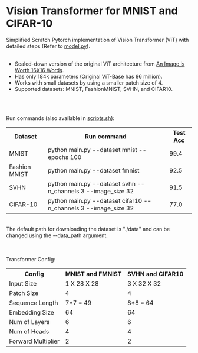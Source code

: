 # Vision Transformer for MNIST and CIFAR-10
Simplified Scratch Pytorch implementation of Vision Transformer (ViT) with detailed steps (Refer to <a href="model.py">model.py</a>). <br> <br>

<ul>
  <li>Scaled-down version of the original ViT architecture from <a href="https://arxiv.org/pdf/2010.11929.pdf">An Image is Worth 16X16 Words</a>. </li>
  <li>Has only 184k parameters (Original ViT-Base has 86 million). </li>
  <li>Works with small datasets by using a smaller patch size of 4.</li>
  <li>Supported datasets: MNIST, FashionMNIST, SVHN, and CIFAR10.</li>
</ul>  

<br><br>

Run commands (also available in <a href="scripts.sh">scripts.sh</a>): <br>
<table>
  <tr>
    <th>Dataset</th>
    <th>Run command</th>
    <th>Test Acc</th>
  </tr>
  <tr>
    <td>MNIST</td>
    <td>python main.py --dataset mnist --epochs 100</td>
    <td>99.4</td>
  </tr>
  <tr>
    <td>Fashion MNIST</td>
    <td>python main.py --dataset fmnist</td>
    <td>92.5</td>
  </tr>
  <tr>
    <td>SVHN</td>
    <td>python main.py --dataset svhn --n_channels 3 --image_size 32</td>
    <td>91.5</td>
  </tr>
  <tr>
    <td>CIFAR-10</td>
    <td>python main.py --dataset cifar10 --n_channels 3 --image_size 32</td>
    <td>77.0</td>
  </tr>
</table>
<br>
The default path for downloading the dataset is "./data" and can be changed using the --data_path argument.



<br><br>
Transformer Config:

<table>
  <tr>
    <th>Config</th>
    <th>MNIST and FMNIST</th>
    <th>SVHN and CIFAR10</th>
  </tr>
  <tr>
    <td>Input Size</td>
    <td> 1 X 28 X 28   </td>
    <td> 3 X 32 X 32  </td>
  </tr>

  <tr>
    <td>Patch Size</td>
    <td>4</td>
    <td>4</td>
  </tr>
  <tr>
    <td>Sequence Length</td>
    <td>7*7 = 49</td>
    <td>8*8 = 64</td>
  </tr>
  <tr>
    <td>Embedding Size </td>
    <td>64</td>
    <td>64</td>
  </tr>
  <tr>
    <td>Num of Layers </td>
    <td>6</td>
    <td>6</td>
  </tr>
  <tr>
    <td>Num of Heads </td>
    <td>4</td>
    <td>4</td>
  </tr>
  <tr>
    <td>Forward Multiplier </td>
    <td>2</td>
    <td>2</td>
  </tr>
</table>

